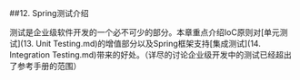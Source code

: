 ##12. Spring测试介绍

测试是企业级软件开发的一个必不可少的部分。本章重点介绍IoC原则对[单元测试](13. Unit Testing.md)的增值部分以及Spring框架支持[集成测试](14. Integration Testing.md)带来的好处。（详尽的讨论企业级开发中的测试已经超出了参考手册的范围）

